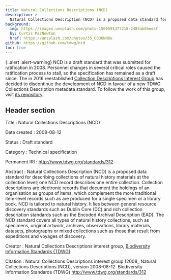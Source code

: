```yaml
---
title: Natural Collections Descriptions (NCD)
description: >
  Natural Collections Description (NCD) is a proposed data standard for describing collections of natural history materials at the collection level; one NCD record describes one entire collection.
background:
  img: https://images.unsplash.com/photo-1500591377218-2484ab05eeaf
  by: Curtis MacNewton
  href: https://unsplash.com/photos/35_O336NNOo
github: https://github.com/tdwg/ncd
toc: true
---
```


{:.alert .alert-warning}
NCD is a draft standard that was submitted for ratification in 2008. Personnel changes in several critical roles caused the ratification process to stall, so the specification has remained as a draft since. The in 2016 reestablished [Collection Descriptions Interest Group](/community/cd/) has decided to discontinue the development of NCD in favour of a new TDWG Collections Description metadata standard. To follow the work of this group, visit [its repository](https://github.com/tdwg/cd).

## Header section

Title
: Natural Collections Descriptions (NCD)

Date created
: 2008-08-12

Status
: Draft standard

Category
: Technical specification

Permanent IRI
: <http://www.tdwg.org/standards/312>

Abstract
: Natural Collections Description (NCD) is a proposed data standard for describing collections of natural history materials at the collection level; one NCD record describes one entire collection. Collection descriptions are electronic records that document the holdings of an organisation as groups of items, which complement the more traditional item-level records such as are produced for a single specimen or a library book. NCD is tailored to natural history. It lies between general resource discovery standards such as Dublin Core (DC) and rich collection description standards such as the Encoded Archival Description (EAD). The NCD standard covers all types of natural history collections, such as specimens, original artwork, archives, observations, library materials, datasets, photographs or mixed collections such as those that result from expeditions and voyages of discovery.

Creator
: Natural Collections Descriptions interest group, [Biodiversity Information Standards (TDWG)](https://www.tdwg.org/)

Citation
: Natural Collections Descriptions interest group (2008_ Natural Collections Descriptions (NCD), version 2008-08-12. Biodiversity Information Standards (TDWG) <http://www.tdwg.org/standards/312>
